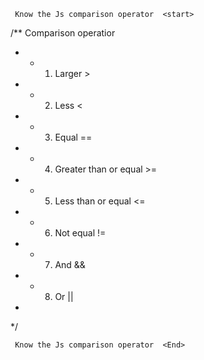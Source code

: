 
     Know the Js comparison operator  <start>

/** Comparison operatior 
 * * 1. Larger >
 * * 2. Less <
 * * 3. Equal ==
 * * 4. Greater than or equal >=
 * * 5. Less than  or equal <=
 * * 6. Not equal !=
 * * 7. And &&
 * * 8. Or ||
 * 
 */



     Know the Js comparison operator  <End>